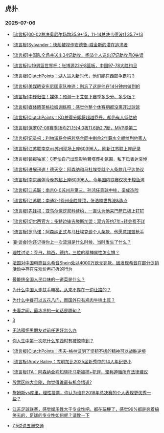 ## 虎扑 
### 2025-07-06

+ [[流言板]00-02总决奥尼尔场均35.9+15，11-14总决韦德波什35.7+13](https://bbs.hupu.com/633586392.html)

+ [[流言板]Sylvander：快船被视作安德鲁-威金斯的潜在追求者](https://bbs.hupu.com/633586991.html)

+ [[流言板]中国队全场共送出34记助攻，杨溢个人送出17记助攻且0失误](https://bbs.hupu.com/633588228.html)

+ [[流言板]U19男篮世界杯：张博源22分8篮板，中国97-78大胜约旦](https://bbs.hupu.com/633588042.html)

+ [[流言板]ClutchPoints：湖人进入新时代，他们能在西部争霸吗？](https://bbs.hupu.com/633587118.html)

+ [[流言板]美媒晒安东尼国家队神迹：别忘了这是他在14分钟内做到的](https://bbs.hupu.com/633587803.html)

+ [[流言板]中锋归位！媒体：预测一下艾顿下赛季多少分、多少板？](https://bbs.hupu.com/633588689.html)

+ [[流言板]媒体晒英格拉姆训练照：感觉他整个休赛期都没离开过球馆](https://bbs.hupu.com/633585918.html)

+ [[流言板]ClutchPoints：KD总得分即将超越乔丹，却仍有人低估他](https://bbs.hupu.com/633587300.html)

+ [[流言板]保罗07-08赛季场均21.1分4.0板11.6助2.7断，MVP榜第二](https://bbs.hupu.com/633588510.html)

+ [[流言板]记录报：利物浦将会把若塔合同中剩余2年薪水全额给到他家人](https://bbs.hupu.com/633583622.html)

+ [[流言板]江苏联南京vs苏州现场上座60396人，刷新江苏联上座纪录](https://bbs.hupu.com/633587694.html)

+ [[流言板]镜报独家：C罗怕自己出现影响若塔葬礼氛围，私下已表达哀悼](https://bbs.hupu.com/633588163.html)

+ [[流言板]进展迅速！德天空：阿森纳和马杜埃克就个人条款几乎达协议](https://bbs.hupu.com/633588148.html)

+ [[流言板]南京奥体今晚苏超上座60396人，今年国内联赛仅次于梭鱼湾](https://bbs.hupu.com/633588578.html)

+ [[流言板]江苏联：南京0-0苏州升第三，孙鸿任意球中柱，渠成造险](https://bbs.hupu.com/633587980.html)

+ [[流言板]江苏联：南通2-1徐州全胜登顶，张浩楠世界波&amp;造点](https://bbs.hupu.com/633587963.html)

+ [[流言板]先锋报：亚马尔惊讶尼科续约，一直认为他来巴萨已板上钉钉](https://bbs.hupu.com/633583544.html)

+ [[流言板]切尔西官方：多特边锋吉滕斯加盟；双方签约7年+转会费不详](https://bbs.hupu.com/633588391.html)

+ [[流言板]罗马诺：阿森纳正式与马杜埃克谈个人条款，他愿意加盟枪手](https://bbs.hupu.com/633587366.html)

+ [[卧谈会]你还记得你上一次流泪是什么时候，当时发生了什么？](https://bbs.hupu.com/633587714.html)

+ [理性讨论：乔丹，梅西，德约，三位的精神属性怎么排？](https://bbs.hupu.com/633587867.html)

+ [法国对中国电商巨头希音Shein处以4000万欧元罚款，因发现希音在部分促销活动中存在先涨价再打折的行为](https://bbs.hupu.com/633585914.html)

+ [最能统全国人民口味的一道菜是什么？](https://bbs.hupu.com/633587332.html)

+ [为什么中国人走扶手电梯，从来不靠在一边让路的？](https://bbs.hupu.com/633585991.html)

+ [为什么中餐可以五花八门，而国外只有鸡肉牛排土豆？](https://bbs.hupu.com/633586096.html)

+ [夫妻之间，最冰冷的一句话是哪句？](https://bbs.hupu.com/633587699.html)

+ [3](https://bbs.hupu.com/633585795.html)

+ [无法释怀男朋友对前任更好怎么办](https://bbs.hupu.com/633588118.html)

+ [你人生中第一次吃什么东西时有被惊艳到？](https://bbs.hupu.com/633586890.html)

+ [[流言板]ClutchPoints：杰夫-格林证明了坚韧不拔的精神可以战胜逆境](https://bbs.hupu.com/633588606.html)

+ [[流言板]Andy Bailey：库明加比2025届新秀中的14人年纪更小](https://bbs.hupu.com/633588229.html)

+ [[流言板]TA：阿森纳全程知晓托马斯被捕+犯罪，坚称遵循所有法律建议](https://bbs.hupu.com/633583739.html)

+ [股票区四大金刚，你觉得谁最有机会悟道?](https://bbs.hupu.com/633586331.html)

+ [詹姆斯vs库里，理性投票，你认为谁在2018年总决赛的个人表现更优秀一些？](https://bbs.hupu.com/633586944.html)

+ [江苏足球联赛，感觉娱乐性大于专业性吧。都在玩梗了，感觉99%都是奔着搞笑去的，足球的专业性如何呢？请教一下](https://bbs.hupu.com/633587875.html)

+ [7.5说说五洲交通](https://bbs.hupu.com/633589122.html)

